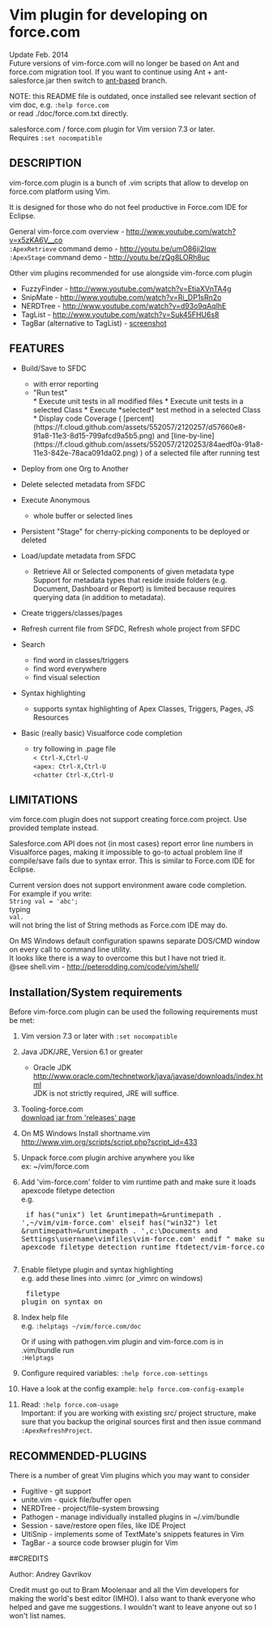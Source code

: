 # Vim plugin for developing on force.com      

Update Feb. 2014  
Future versions of vim-force.com will no longer be based on Ant and force.com migration tool.
If you want to continue using Ant + ant-salesforce.jar then switch to [ant-based](https://github.com/neowit/vim-force.com/tree/ant-based) branch.

NOTE: this README file is outdated, once installed see relevant section of 
vim doc, e.g. `:help force.com`  
or read ./doc/force.com.txt directly.


salesforce.com / force.com plugin for Vim version 7.3 or later.  
Requires `:set nocompatible`


## DESCRIPTION                                             

vim-force.com plugin is a bunch of .vim scripts that allow to develop on force.com 
platform using Vim.

It is designed for those who do not feel productive in Force.com IDE for Eclipse.

General vim-force.com overview - http://www.youtube.com/watch?v=x5zKA6V__co  
`:ApexRetrieve` command demo - http://youtu.be/umO86ji2Iqw  
`:ApexStage` command demo - http://youtu.be/zQg8LORh8uc

Other vim plugins recommended for use alongside vim-force.com plugin  
* FuzzyFinder - http://www.youtube.com/watch?v=EtiaXVnTA4g  
* SnipMate - http://www.youtube.com/watch?v=Ri_DP1sRn2o  
* NERDTree - http://www.youtube.com/watch?v=d93o9qAqIhE  
* TagList - http://www.youtube.com/watch?v=Suk45FHU6s8  
* TagBar (alternative to TagList) - [screenshot](https://f.cloud.github.com/assets/115889/378070/f8d241b0-a513-11e2-802e-d4419aac586d.png)

## FEATURES

* Build/Save to SFDC
	- with error reporting
	- "Run test"
	<ul>
	* Execute unit tests in all modified files
	* Execute unit tests in a selected Class
	* Execute *selected* test method in a selected Class
	* Display code Coverage ( [percent](https://f.cloud.github.com/assets/552057/2120257/d57660e8-91a8-11e3-8d15-799afcd9a5b5.png) and [line-by-line](https://f.cloud.github.com/assets/552057/2120253/84aedf0a-91a8-11e3-842e-78aca091da02.png) ) of a selected file after running test
	</ul>

* Deploy from one Org to Another

* Delete selected metadata from SFDC

* Execute Anonymous 
    - whole buffer or selected lines    

* Persistent "Stage" for cherry-picking components to be deployed or deleted

* Load/update metadata from SFDC
	- Retrieve All or Selected components of given metadata type  
	 Support for metadata types that reside inside folders (e.g. Document, Dashboard or Report) is limited because requires querying data (in addition to metadata).

* Create triggers/classes/pages

* Refresh current file from SFDC, Refresh whole project from SFDC

* Search
	- find word in classes/triggers
	- find word everywhere
	- find visual selection

* Syntax highlighting
	- supports syntax highlighting of Apex Classes, Triggers, Pages, JS Resources

* Basic (really basic) Visualforce code completion
	- try following in .page file  
      `< Ctrl-X,Ctrl-U`  
      `<apex: Ctrl-X,Ctrl-U`  
      `<chatter Ctrl-X,Ctrl-U`


## LIMITATIONS

vim force.com plugin does not support creating force.com project. Use provided
template instead.

Salesforce.com API does not (in most cases) report error line numbers
in Visualforce pages, making it impossible to go-to actual problem line if
compile/save fails due to syntax error. This is similar to Force.com IDE for
Eclipse.

Current version does not support environment aware code completion.  
For example if you write:  
	`String val = 'abc';`  
typing  
	`val.`  
will not bring the list of String methods as Force.com IDE may do.

On MS Windows default configuration spawns separate DOS/CMD window on every call
to command line utility.  
It looks like there is a way to overcome this but I have not tried it.  
@see shell.vim - http://peterodding.com/code/vim/shell/


## Installation/System requirements 

Before vim-force.com plugin can be used the following requirements must be met:

1. Vim version 7.3 or later with `:set nocompatible`  

2. Java JDK/JRE, Version 6.1 or greater  
   - Oracle JDK
     http://www.oracle.com/technetwork/java/javase/downloads/index.html       
JDK is not strictly required, JRE will suffice.  
  
3. Tooling-force.com  
   [download jar from 'releases' page](https://github.com/neowit/tooling-force.com) 
   

4. On MS Windows Install shortname.vim  
    http://www.vim.org/scripts/script.php?script_id=433

5. Unpack force.com plugin archive anywhere you like  
	ex: ~/vim/force.com

6. Add 'vim-force.com' folder to vim runtime path and make sure it loads apexcode filetype detection  
e.g.<pre>
    if has("unix")
		let &runtimepath=&runtimepath . ',~/vim/vim-force.com'
    elseif has("win32")
		let &runtimepath=&runtimepath . ',c:\Documents and Settings\username\vimfiles\vim-force.com'
    endif
    " make sure vim loads apexcode filetype detection
    runtime ftdetect/vim-force.com.vim
</pre>

7. Enable filetype plugin and syntax highlighting  
e.g. add these lines into .vimrc (or _vimrc on windows)<pre>
	filetype plugin on
	syntax on
</pre>

8. Index help file  
e.g.
    `:helptags ~/vim/force.com/doc`

    Or if using with pathogen.vim plugin and vim-force.com is in .vim/bundle run  
    `:Helptags`

9. Configure required variables: `:help force.com-settings`
10. Have a look at the config example: `help force.com-config-example`
11. Read: `:help force.com-usage`  
    Important: if you are working with existing src/ project structure, make sure that you backup the original sources first and then issue command `:ApexRefreshProject`.


## RECOMMENDED-PLUGINS                             

There is a number of great Vim plugins which you may want to consider  
- Fugitive - git support  
- unite.vim - quick file/buffer open  
- NERDTree - project/file-system browsing  
- Pathogen - manage individually installed plugins in ~/.vim/bundle  
- Session - save/restore open files, like IDE Project  
- UltiSnip - implements some of TextMate's snippets features in Vim  
- TagBar - a source code browser plugin for Vim  


##CREDITS                                                     

Author: Andrey Gavrikov 

Credit must go out to Bram Moolenaar and all the Vim developers for
making the world's best editor (IMHO). I also want to thank everyone who
helped and gave me suggestions. I wouldn't want to leave anyone out so I
won't list names.

